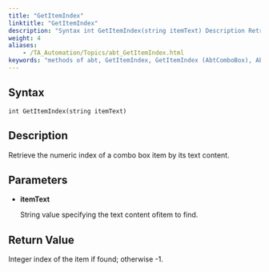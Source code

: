 ```yaml
--- 
title: "GetItemIndex"
linktitle: "GetItemIndex"
description: "Syntax int GetItemIndex(string itemText) Description Retrieve the numeric index of a combo box item by its text content. Parameters itemText String value specifying the text content of item to find. ..."
weight: 4
aliases: 
    - /TA_Automation/Topics/abt_GetItemIndex.html
keywords: "methods of abt, GetItemIndex, GetItemIndex (AbtComboBox), AbtComboBox, getitemindex, abtcombobox getitemindex, index of item in combo box based on text content, index of item with given content in combo box"
---
```


## Syntax

`int GetItemIndex(string itemText)`

## Description  

Retrieve the numeric index of a combo box item by its text content.

## Parameters  

-   **itemText**

    String value specifying the text content ofitem to find.


## Return Value

Integer index of the item if found; otherwise -1.




